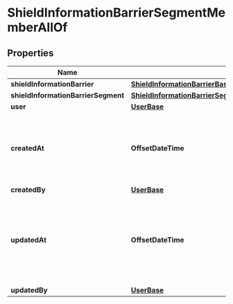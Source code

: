 

# ShieldInformationBarrierSegmentMemberAllOf


## Properties

| Name | Type | Description | Notes |
|------------ | ------------- | ------------- | -------------|
|**shieldInformationBarrier** | [**ShieldInformationBarrierBase**](ShieldInformationBarrierBase.md) |  |  [optional] |
|**shieldInformationBarrierSegment** | [**ShieldInformationBarrierSegmentMemberAllOfShieldInformationBarrierSegment**](ShieldInformationBarrierSegmentMemberAllOfShieldInformationBarrierSegment.md) |  |  [optional] |
|**user** | [**UserBase**](UserBase.md) |  |  [optional] |
|**createdAt** | **OffsetDateTime** | ISO date time string when this shield information barrier object was created. |  [optional] |
|**createdBy** | [**UserBase**](UserBase.md) |  |  [optional] |
|**updatedAt** | **OffsetDateTime** | ISO date time string when this shield information barrier segment Member was updated. |  [optional] |
|**updatedBy** | [**UserBase**](UserBase.md) |  |  [optional] |




